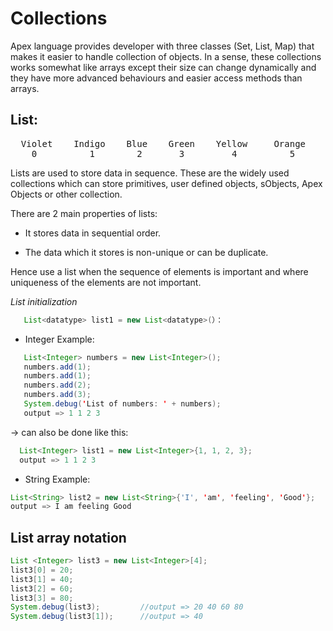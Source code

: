 # Collections
Apex language provides developer with three classes (Set, List, Map) that makes it easier to handle collection of objects. In a sense, these collections works somewhat like arrays except their size can change dynamically and they have more advanced behaviours and easier access methods than arrays.
## List:

<pre>
  Violet    Indigo    Blue    Green    Yellow     Orange    Red
    0          1        2       3         4          5       6  
</pre>  

Lists are used to store data in sequence. These are the widely used collections which can store primitives, user defined objects, sObjects, Apex Objects or other collection.

There are 2 main properties of lists:

- It stores data in sequential order.

- The data which it stores is non-unique or can be duplicate.

Hence use a list when the sequence of elements is important and where uniqueness of the elements are not important.

*List initialization*

```java
   List<datatype> list1 = new List<datatype>(）：
```
- Integer Example:
```java  
   List<Integer> numbers = new List<Integer>();                                       // any data type can be used here as per the requirement
   numbers.add(1);                                                                    // add is used to add any value to List
   numbers.add(1);
   numbers.add(2);
   numbers.add(3);
   System.debug('List of numbers: ' + numbers);
   output => 1 1 2 3                                                                 // duplicate values are allowed in List
```
&rarr; can also be done like this:
```java
  List<Integer> list1 = new List<Integer>{1, 1, 2, 3};
  output => 1 1 2 3   
```

- String Example:
```java
List<String> list2 = new List<String>{'I', 'am', 'feeling', 'Good'};
output => I am feeling Good
```

## List array notation

```java
List <Integer> list3 = new List<Integer>[4];
list3[0] = 20;
list3[1] = 40;
list3[2] = 60;
list3[3] = 80;
System.debug(list3);         //output => 20 40 60 80
System.debug(list3[1]);      //output => 40
```





